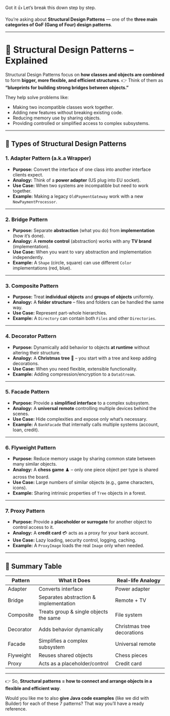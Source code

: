 Got it 👍 Let’s break this down step by step.

You’re asking about **Structural Design Patterns** — one of the **three main categories of GoF (Gang of Four) design patterns**.

---

# 🌉 **Structural Design Patterns – Explained**

Structural Design Patterns focus on **how classes and objects are combined** to form **bigger, more flexible, and efficient structures**.
👉 Think of them as **“blueprints for building strong bridges between objects.”**

They help solve problems like:

* Making two incompatible classes work together.
* Adding new features without breaking existing code.
* Reducing memory use by sharing objects.
* Providing controlled or simplified access to complex subsystems.

---

## 🔑 **Types of Structural Design Patterns**

### 1. **Adapter Pattern** (a.k.a Wrapper)

* **Purpose:** Convert the interface of one class into another interface clients expect.
* **Analogy:** Think of a **power adapter** (US plug into EU socket).
* **Use Case:** When two systems are incompatible but need to work together.
* **Example:** Making a legacy `OldPaymentGateway` work with a new `NewPaymentProcessor`.

---

### 2. **Bridge Pattern**

* **Purpose:** Separate **abstraction** (what you do) from **implementation** (how it’s done).
* **Analogy:** A **remote control** (abstraction) works with any **TV brand** (implementation).
* **Use Case:** When you want to vary abstraction and implementation independently.
* **Example:** A `Shape` (circle, square) can use different `Color` implementations (red, blue).

---

### 3. **Composite Pattern**

* **Purpose:** Treat **individual objects** and **groups of objects** uniformly.
* **Analogy:** A **folder structure** – files and folders can be handled the same way.
* **Use Case:** Represent part-whole hierarchies.
* **Example:** A `Directory` can contain both `Files` and other `Directories`.

---

### 4. **Decorator Pattern**

* **Purpose:** Dynamically add behavior to objects **at runtime** without altering their structure.
* **Analogy:** A **Christmas tree** 🎄 – you start with a tree and keep adding decorations.
* **Use Case:** When you need flexible, extensible functionality.
* **Example:** Adding compression/encryption to a `DataStream`.

---

### 5. **Facade Pattern**

* **Purpose:** Provide a **simplified interface** to a complex subsystem.
* **Analogy:** A **universal remote** controlling multiple devices behind the scenes.
* **Use Case:** Hide complexities and expose only what’s necessary.
* **Example:** A `BankFacade` that internally calls multiple systems (account, loan, credit).

---

### 6. **Flyweight Pattern**

* **Purpose:** Reduce memory usage by sharing common state between many similar objects.
* **Analogy:** A **chess game** ♟️ – only one piece object per type is shared across the board.
* **Use Case:** Large numbers of similar objects (e.g., game characters, icons).
* **Example:** Sharing intrinsic properties of `Tree` objects in a forest.

---

### 7. **Proxy Pattern**

* **Purpose:** Provide a **placeholder or surrogate** for another object to control access to it.
* **Analogy:** A **credit card** 💳 acts as a proxy for your bank account.
* **Use Case:** Lazy loading, security control, logging, caching.
* **Example:** A `ProxyImage` loads the real `Image` only when needed.

---

## 📌 Summary Table

| Pattern   | What it Does                           | Real-life Analogy          |
| --------- | -------------------------------------- | -------------------------- |
| Adapter   | Converts interface                     | Power adapter              |
| Bridge    | Separates abstraction & implementation | Remote + TV                |
| Composite | Treats group & single objects the same | File system                |
| Decorator | Adds behavior dynamically              | Christmas tree decorations |
| Facade    | Simplifies a complex subsystem         | Universal remote           |
| Flyweight | Reuses shared objects                  | Chess pieces               |
| Proxy     | Acts as a placeholder/control          | Credit card                |

---

👉 So, **Structural patterns = how to connect and arrange objects in a flexible and efficient way**.

Would you like me to also **give Java code examples** (like we did with Builder) for each of these 7 patterns? That way you’ll have a ready reference.

